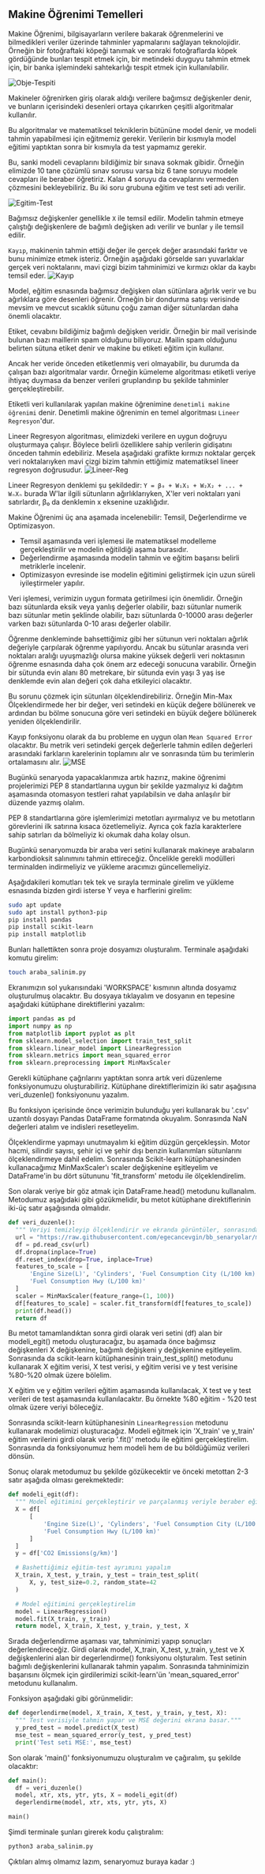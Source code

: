 ## Makine Öğrenimi Temelleri

Makine Öğrenimi, bilgisayarların verilere bakarak öğrenmelerini ve bilmedikleri veriler üzerinde tahminler yapmalarını sağlayan teknolojidir.
Örneğin bir fotoğraftaki köpeği tanımak ve sonraki fotoğraflarda köpek gördüğünde bunları tespit etmek için, bir metindeki duyguyu tahmin etmek için, bir banka işlemindeki sahtekarlığı tespit etmek için kullanılabilir.

![Obje-Tespiti](obje_tespiti.png)

Makineler öğrenirken giriş olarak aldığı verilere bağımsız değişkenler denir, ve bunların içerisindeki desenleri ortaya çıkarırken çeşitli algoritmalar kullanılır. 

Bu algoritmalar ve matematiksel tekniklerin bütününe model denir, ve modeli tahmin yapabilmesi için eğitmemiz gerekir. Verilerin bir kısmıyla model eğitimi yaptıktan sonra bir kısmıyla da test yapmamız gerekir.

Bu, sanki modeli cevaplarını bildiğimiz bir sınava sokmak gibidir. Örneğin elimizde 10 tane çözümlü sınav sorusu varsa biz 6 tane soruyu modele cevapları ile beraber öğretiriz. Kalan 4 soruyu da cevaplarını vermeden çözmesini bekleyebiliriz. Bu iki soru grubuna eğitim ve test seti adı verilir.

![Egitim-Test](egitim_tst.png)


Bağımsız değişkenler genellikle `X` ile temsil edilir. Modelin tahmin etmeye çalıştığı değişkenlere de bağımlı değişken adı verilir ve bunlar `y` ile temsil edilir.

`Kayıp`, makinenin tahmin ettiği değer ile gerçek değer arasındaki farktır ve bunu minimize etmek isteriz. Örneğin aşağıdaki görselde sarı yuvarlaklar gerçek veri noktalarını, mavi çizgi bizim tahminimizi ve kırmızı oklar da kaybı temsil eder.
![Kayıp](kayıp.png)


Model, eğitim esnasında bağımsız değişken olan sütünlara ağırlık verir ve bu ağırlıklara göre desenleri öğrenir.
Örneğin bir dondurma satışı verisinde mevsim ve mevcut sıcaklık sütunu çoğu zaman diğer sütunlardan daha önemli olacaktır.

Etiket, cevabını bildiğimiz bağımlı değişken veridir. Örneğin bir mail verisinde bulunan bazı maillerin spam olduğunu biliyoruz. Mailin spam olduğunu belirten sütuna etiket denir ve makine bu etiketi eğitim için kullanır.

Ancak her veride önceden etiketlenmiş veri olmayabilir, bu durumda da çalışan bazı algoritmalar vardır. Örneğin kümeleme algoritması etiketli veriye ihtiyaç duymasa da benzer verileri gruplandırıp bu şekilde tahminler gerçekleştirebilir.

Etiketli veri kullanılarak yapılan makine öğrenimine `denetimli makine öğrenimi` denir. Denetimli makine öğrenimin en temel algoritması `Lineer Regresyon`'dur.

Lineer Regresyon algoritması, elimizdeki verilere en uygun doğruyu oluşturmaya çalışır. Böylece belirli özelliklere sahip verilerin gidişatını önceden tahmin edebiliriz. Mesela aşağıdaki grafikte kırmızı noktalar gerçek veri noktalarıyken mavi çizgi bizim tahmin ettiğimiz matematiksel lineer regresyon doğrusudur.
![Lineer-Reg](linreg.png)

Lineer Regresyon denklemi şu şekildedir: `Y = β₀ + W₁X₁ + W₂X₂ + ... + WₙXₙ` burada W'lar ilgili sütunların ağırlıklarıyken, X'ler veri noktaları yani satırlardır, β₀ da denklemin x eksenine uzaklığıdır.

Makine Öğrenimi üç ana aşamada incelenebilir: Temsil, Değerlendirme ve Optimizasyon. 
  - Temsil aşamasında veri işlemesi ile matematiksel modelleme gerçekleştirilir ve modelin eğitildiği aşama burasıdır.
  - Değerlendirme aşamasında modelin tahmin ve eğitim başarısı belirli metriklerle incelenir.
  - Optimizasyon evresinde ise modelin eğitimini geliştirmek için uzun süreli iyileştirmeler yapılır.

Veri işlemesi, verimizin uygun formata getirilmesi için önemlidir. Örneğin bazı sütunlarda eksik veya yanlış değerler olabilir, bazı sütunlar numerik bazı sütunlar metin şeklinde olabilir, bazı sütunlarda 0-10000 arası değerler varken bazı sütunlarda 0-10 arası değerler olabilir.

Öğrenme denkleminde bahsettiğimiz gibi her sütunun veri noktaları ağırlık değeriyle çarpılarak öğrenme yapılıyordu. Ancak bu sütunlar arasında veri noktaları aralığı uyuşmazlığı olursa makine yüksek değerli veri noktasının öğrenme esnasında daha çok önem arz edeceği sonucuna varabilir. Örneğin bir sütunda evin alanı 80 metrekare, bir sütunda evin yaşı 3 yaş ise denklemde evin alan değeri çok daha etkileyici olacaktır.

Bu sorunu çözmek için sütunları ölçeklendirebiliriz. Örneğin Min-Max Ölçeklendirmede her bir değer, veri setindeki en küçük değere bölünerek ve ardından bu bölme sonucuna göre veri setindeki en büyük değere bölünerek yeniden ölçeklendirilir. 

Kayıp fonksiyonu olarak da bu probleme en uygun olan `Mean Squared Error` olacaktır. Bu metrik veri setindeki gerçek değerlerle tahmin edilen değerleri arasındaki farkların karelerinin toplamını alır ve sonrasında tüm bu terimlerin ortalamasını alır.
![MSE](mse.png)

Bugünkü senaryoda yapacaklarımıza artık hazırız, makine öğrenimi projelerimizi PEP 8 standartlarına uygun bir şekilde yazmalıyız ki dağıtım aşamasında otomasyon testleri rahat yapılabilsin ve daha anlaşılır bir düzende yazmış olalım.

PEP 8 standartlarına göre işlemlerimizi metotları ayırmalıyız ve bu metotların görevlerini ilk satırına kısaca özetlemeliyiz. Ayrıca çok fazla karakterlere sahip satırları da bölmeliyiz ki okumak daha kolay olsun.

Bugünkü senaryomuzda bir araba veri setini kullanarak makineye arabaların karbondioksit salınımını tahmin ettireceğiz. Öncelikle gerekli modülleri terminalden indirmeliyiz ve yükleme aracımızı güncellemeliyiz. 

Aşağıdakileri komutları tek tek ve sırayla terminale girelim ve yükleme esnasında bizden girdi isterse Y veya e harflerini girelim:
``` sh
sudo apt update
sudo apt install python3-pip
pip install pandas
pip install scikit-learn
pip install matplotlib
```

Bunları hallettikten sonra proje dosyamızı oluşturalım. Terminale aşağıdaki komutu girelim:
``` sh
touch araba_salinim.py
```

Ekranımızın sol yukarısındaki 'WORKSPACE' kısmının altında dosyamız oluşturulmuş olacaktır. Bu dosyaya tıklayalım ve dosyanın en tepesine aşağıdaki kütüphane direktiflerini yazalım:
``` py
import pandas as pd
import numpy as np
from matplotlib import pyplot as plt
from sklearn.model_selection import train_test_split
from sklearn.linear_model import LinearRegression
from sklearn.metrics import mean_squared_error
from sklearn.preprocessing import MinMaxScaler
```

Gerekli kütüphane çağrılarını yaptıktan sonra artık veri düzenleme fonksiyonumuzu oluşturabiliriz. Kütüphane direktiflerimizin iki satır aşağısına veri_duzenle() fonksiyonunu yazalım. 

Bu fonksiyon içerisinde önce verimizin bulunduğu yeri kullanarak bu '.csv' uzantılı dosyayı Pandas DataFrame formatında okuyalım. Sonrasında NaN değerleri atalım ve indisleri resetleyelim. 

Ölçeklendirme yapmayı unutmayalım ki eğitim düzgün gerçekleşsin. Motor hacmi, silindir sayısı, şehir içi ve şehir dışı benzin kullanımları sütunlarını ölçeklendirmeye dahil edelim. Sonrasında Scikit-learn kütüphanesinden kullanacağımız MinMaxScaler'ı scaler değişkenine eşitleyelim ve DataFrame'in bu dört sütununu 'fit_transform' metodu ile ölçeklendirelim.

Son olarak veriye bir göz atmak için DataFrame.head() metodunu kullanalım. Metodumuz aşağıdaki gibi gözükmelidir, bu metot kütüphane direktiflerinin iki-üç satır aşağısında olmalıdır.

``` python
def veri_duzenle():
  """ Veriyi temizleyip ölçeklendirir ve ekranda görüntüler, sonrasında da döner."""
  url = "https://raw.githubusercontent.com/egecancevgin/bb_senaryolar/main/C02_emmissions.csv"
  df = pd.read_csv(url)
  df.dropna(inplace=True)
  df.reset_index(drop=True, inplace=True)
  features_to_scale = [
      'Engine Size(L)', 'Cylinders', 'Fuel Consumption City (L/100 km)', 
      'Fuel Consumption Hwy (L/100 km)'
  ]
  scaler = MinMaxScaler(feature_range=(1, 100))
  df[features_to_scale] = scaler.fit_transform(df[features_to_scale])
  print(df.head())
  return df
```

Bu metot tamamlandıktan sonra girdi olarak veri setini (df) alan bir modeli_egit() metodu oluşturacağız, bu aşamada önce bağımsız değişkenleri X değişkenine, bağımlı değişkeni y değişkenine eşitleyelim. Sonrasında da scikit-learn kütüphanesinin train_test_split() metodunu kullanarak X eğitim verisi, X test verisi, y eğitim verisi ve y test verisine %80-%20 olmak üzere bölelim.

X eğitim ve y eğitim verileri eğitim aşamasında kullanılacak, X test ve y test verileri de test aşamasında kullanılacaktır. Bu örnekte %80 eğitim - %20 test olmak üzere veriyi böleceğiz.

Sonrasında scikit-learn kütüphanesinin `LinearRegression` metodunu kullanarak modelimizi oluşturacağız. Modeli eğitmek için 'X_train' ve y_train' eğitim verilerini girdi olarak verip '.fit()' metodu ile eğitimi gerçekleştirelim. Sonrasında da fonksiyonumuz hem modeli hem de bu böldüğümüz verileri dönsün.

Sonuç olarak metodumuz bu şekilde gözükecektir ve önceki metottan 2-3 satır aşağıda olması gerekmektedir:
``` python
def modeli_egit(df):
  """ Model eğitimini gerçekleştirir ve parçalanmış veriyle beraber eğitilmiş modeli döner."""
  X = df[
      [
          'Engine Size(L)', 'Cylinders', 'Fuel Consumption City (L/100 km)',
          'Fuel Consumption Hwy (L/100 km)'
      ]
  ]
  y = df['CO2 Emissions(g/km)']

  # Bashettiğimiz eğitim-test ayrımını yapalım
  X_train, X_test, y_train, y_test = train_test_split(
      X, y, test_size=0.2, random_state=42
  )

  # Model eğitimini gerçekleştirelim
  model = LinearRegression()
  model.fit(X_train, y_train)
  return model, X_train, X_test, y_train, y_test, X
```

Sırada değerlendirme aşaması var, tahminimizi yapıp sonuçları değerlendireceğiz. Girdi olarak model, X_train, X_test, y_train, y_test ve X değişkenlerini alan bir degerlendirme() fonksiyonu olşturalım. Test setinin bağımlı değişkenlerini kullanarak tahmin yapalım. Sonrasında tahminimizin başarısını ölçmek için girdilerimizi scikit-learn'ün 'mean_squared_error' metodunu kullanalım.

Fonksiyon aşağıdaki gibi görünmelidir:
``` python
def degerlendirme(model, X_train, X_test, y_train, y_test, X):
  """ Test verisiyle tahmin yapar ve MSE değerini ekrana basar."""
  y_pred_test = model.predict(X_test)
  mse_test = mean_squared_error(y_test, y_pred_test)
  print('Test seti MSE:', mse_test)
```

Son olarak 'main()' fonksiyonumuzu oluşturalım ve çağıralım, şu şekilde olacaktır:
``` python
def main():
  df = veri_duzenle()
  model, xtr, xts, ytr, yts, X = modeli_egit(df)
  degerlendirme(model, xtr, xts, ytr, yts, X)

main()
```

Şimdi terminale şunları girerek kodu çalıştıralım:
``` sh
python3 araba_salinim.py
```

Çıktıları almış olmamız lazım, senaryomuz buraya kadar :)
